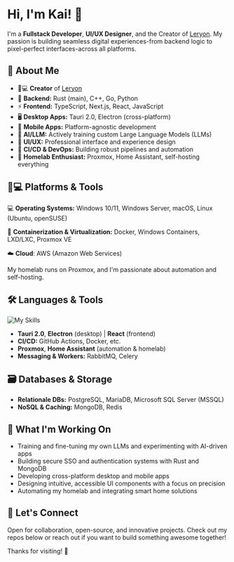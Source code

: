 # Hi, I'm Kai! 👋

I'm a **Fullstack Developer**, **UI/UX Designer**, and the Creator of [Leryon](https://leryon.com). My passion is building seamless digital experiences-from backend logic to pixel-perfect interfaces-across all platforms.

## 🚀 About Me

- 👨💻 **Creator** of [Leryon](https://leryon.com)
- 🦀 **Backend:** Rust (main), C++, Go, Python
- ⚡ **Frontend:** TypeScript, Next.js, React, JavaScript
- 🖥️ **Desktop Apps:** Tauri 2.0, Electron (cross-platform)
- 📱 **Mobile Apps:** Platform-agnostic development
- 🧠 **AI/LLM:** Actively training custom Large Language Models (LLMs)
- 🎨 **UI/UX:** Professional interface and experience design
- 🔄 **CI/CD & DevOps:** Building robust pipelines and automation
- 🏡 **Homelab Enthusiast:** Proxmox, Home Assistant, self-hosting everything

## 🧑💻 Platforms & Tools

💻 **Operating Systems:**
Windows 10/11, Windows Server, macOS, Linux (Ubuntu, openSUSE)

🐋 **Containerization & Virtualization:**
Docker, Windows Containers, LXD/LXC, Proxmox VE

☁️ **Cloud**: AWS (Amazon Web Services)

My homelab runs on Proxmox, and I'm passionate about automation and self-hosting.

## 🛠️ Languages & Tools

![My Skills](https://skillicons.dev/icons?i=rust,typescript,cpp,go,python,react,nextjs,tauri,electron,html,css,js,proxmox,homeassistant&perline=8)
- **Tauri 2.0**, **Electron** (desktop) | **React** (frontend)
- **CI/CD:** GitHub Actions, Docker, etc.
- **Proxmox**, **Home Assistant** (automation & homelab)
- **Messaging & Workers:** RabbitMQ, Celery

## 🗃️ Databases & Storage

- **Relationale DBs:** PostgreSQL, MariaDB, Microsoft SQL Server (MSSQL)
- **NoSQL & Caching:** MongoDB, Redis

## 🌱 What I'm Working On

- Training and fine-tuning my own LLMs and experimenting with AI-driven apps
- Building secure SSO and authentication systems with Rust and MongoDB
- Developing cross-platform desktop and mobile apps
- Designing intuitive, accessible UI components with a focus on precision
- Automating my homelab and integrating smart home solutions

## 🤝 Let's Connect

Open for collaboration, open-source, and innovative projects.
Check out my repos below or reach out if you want to build something awesome together!

Thanks for visiting! 🚀
